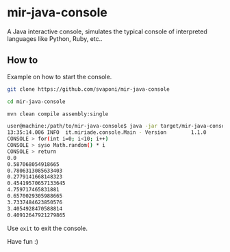 # mir-java-console
A Java interactive console, simulates the typical console of interpreted languages like Python, Ruby, etc..

## How to
Example on how to start the console.

```bash
git clone https://github.com/svaponi/mir-java-console

cd mir-java-console

mvn clean compile assembly:single

user@machine:/path/to/mir-java-console$ java -jar target/mir-java-console-1.1.0-jar-with-dependencies.jar
13:35:14.006 INFO  it.miriade.console.Main - Version        1.1.0 
CONSOLE > for(int i=0; i<10; i++)
CONSOLE > syso Math.random() * i
CONSOLE > return 
0.0
0.587068054918665
0.7806313085633403
0.2779141668148323
0.45419570657133645
4.759717465831881
0.6570029305988665
3.7337484623850576
3.4054928470588814
0.40912647921279865

```

Use `exit` to exit the console.

Have fun :)